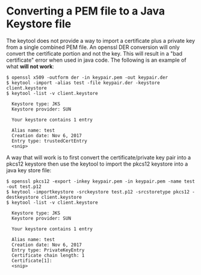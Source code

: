 # Converting a PEM file to a Java Keystore file
The keytool does not provide a way to import a certificate plus a private key
from a single combined PEM file.  An openssl DER conversion will only convert the
certificate portion and not the key.  This will result in a "bad certificate"
error when used in java code.  The following is an example of what **will
not work**: 

    $ openssl x509 -outform der -in keypair.pem -out keypair.der
    $ keytool -import -alias test -file keypair.der -keystore client.keystore
    $ keytool -list -v client.keystore

      Keystore type: JKS
      Keystore provider: SUN
      
      Your keystore contains 1 entry
      
      Alias name: test
      Creation date: Nov 6, 2017
      Entry type: trustedCertEntry
      <snip>

A way that will work is to first convert the certificate/private key pair into
a pkcs12 keystore then use the keytool to import the pkcs12 keystore into a 
java key store file:

    $ openssl pkcs12 -export -inkey keypair.pem -in keypair.pem -name test -out test.p12
    $ keytool -importkeystore -srckeystore test.p12 -srcstoretype pkcs12 -destkeystore client.keystore
    $ keytool -list -v client.keystore

      Keystore type: JKS
      Keystore provider: SUN

      Your keystore contains 1 entry
      
      Alias name: test
      Creation date: Nov 6, 2017
      Entry type: PrivateKeyEntry
      Certificate chain length: 1
      Certificate[1]:
      <snip>
